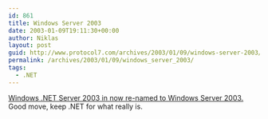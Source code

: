 ```yaml
---
id: 861
title: Windows Server 2003
date: 2003-01-09T19:11:30+00:00
author: Niklas
layout: post
guid: http://www.protocol7.com/archives/2003/01/09/windows-server-2003/
permalink: /archives/2003/01/09/windows_server_2003/
tags:
  - .NET
---
```

<div class='microid-202fcc828e023e78447f928f24e6bfee35cc1ecb'>
  <p>
    <a title="The Register" href="http://www.theregister.co.uk/content/4/28802.html">Windows .NET Server 2003 in now re-named to Windows Server 2003.</a> Good move, keep .NET for what really is.
  </p>
</div>